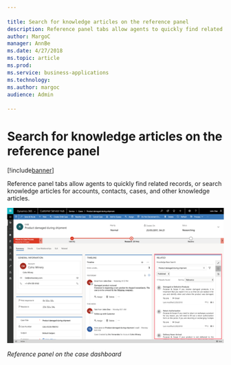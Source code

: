 ```yaml
---

title: Search for knowledge articles on the reference panel
description: Reference panel tabs allow agents to quickly find related records, or search knowledge articles for accounts, contacts, cases, and other knowledge articles.
author: MargoC
manager: AnnBe
ms.date: 4/27/2018
ms.topic: article
ms.prod: 
ms.service: business-applications
ms.technology: 
ms.author: margoc
audience: Admin

---
```

#  Search for knowledge articles on the reference panel


[!include[banner](../../../../includes/banner.md)]

Reference panel tabs allow agents to quickly find related records, or search
knowledge articles for accounts, contacts, cases, and other knowledge articles.

![A screenshot of the reference panel on the case dashboard](media/search-knowledge-articles-on-reference-panel-1.png "A screenshot of the reference panel on the case dashboard")
<!-- picture -->


*Reference panel on the case dashboard*


